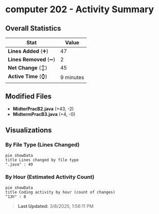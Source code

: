 # computer 202 - Activity Summary 

## Overall Statistics

| Stat                   | Value                                                             |
| ---------------------- | ----------------------------------------------------------------- |
| **Lines Added** (➕)   | 47                                          |
| **Lines Removed** (➖) | 2                                        |
| **Net Change** (↕)    | 45                |
| **Active Time** (⌚)   | 9 minutes |


## Modified Files
- **MidterPracB2.java** (+43, -2)
- **MidtermPracB3.java** (+4, -0)

## Visualizations

### By File Type (Lines Changed)

```mermaid
pie showData
title Lines changed by file type
".java" : 49
```

### By Hour (Estimated Activity Count)

```mermaid
pie showData
title Coding activity by hour (count of changes)
"13h" : 8
```


> **Last Updated:** 3/8/2025, 1:56:11 PM